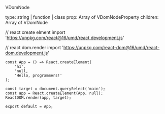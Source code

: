 VDomNode

type: string | function | class
prop: Array of VDomNodeProperty
children: Array of VDomNode


// react create elment
import 'https://unpkg.com/react@16/umd/react.development.js'

// react dom.render
import 'https://unpkg.com/react-dom@16/umd/react-dom.development.js'

```
const App = () => React.createElement(
	'h1',
	'null,
	'Hello, programmers!'	
);

const target = document.querySelect('main');
const app = React.createElement(App, null);
ReactDOM.render(app, target);

export default = App;
```
